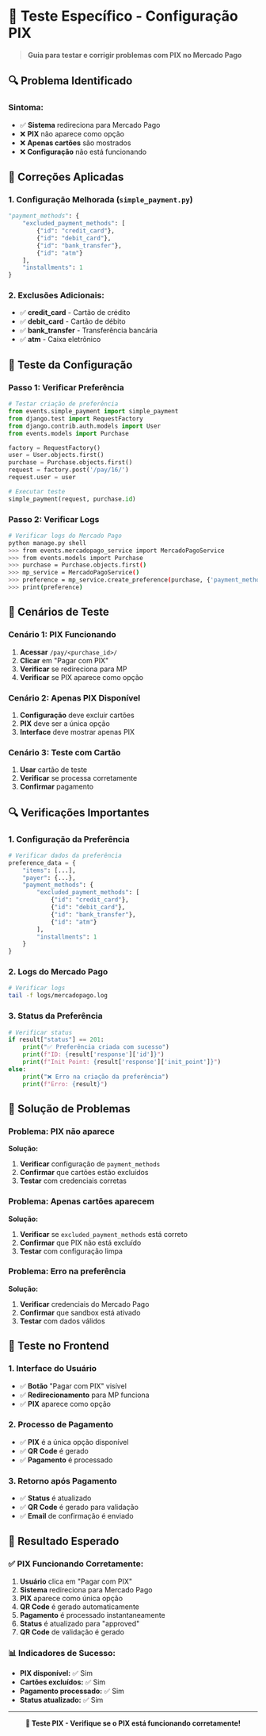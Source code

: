 # 🧪 Teste Específico - Configuração PIX

> **Guia para testar e corrigir problemas com PIX no Mercado Pago**

## 🔍 **Problema Identificado**

### **Sintoma:**
- ✅ **Sistema** redireciona para Mercado Pago
- ❌ **PIX** não aparece como opção
- ❌ **Apenas cartões** são mostrados
- ❌ **Configuração** não está funcionando

## 🔧 **Correções Aplicadas**

### **1. Configuração Melhorada (`simple_payment.py`)**
```python
"payment_methods": {
    "excluded_payment_methods": [
        {"id": "credit_card"},
        {"id": "debit_card"},
        {"id": "bank_transfer"},
        {"id": "atm"}
    ],
    "installments": 1
}
```

### **2. Exclusões Adicionais:**
- ✅ **credit_card** - Cartão de crédito
- ✅ **debit_card** - Cartão de débito  
- ✅ **bank_transfer** - Transferência bancária
- ✅ **atm** - Caixa eletrônico

## 🧪 **Teste da Configuração**

### **Passo 1: Verificar Preferência**
```python
# Testar criação de preferência
from events.simple_payment import simple_payment
from django.test import RequestFactory
from django.contrib.auth.models import User
from events.models import Purchase

factory = RequestFactory()
user = User.objects.first()
purchase = Purchase.objects.first()
request = factory.post('/pay/16/')
request.user = user

# Executar teste
simple_payment(request, purchase.id)
```

### **Passo 2: Verificar Logs**
```bash
# Verificar logs do Mercado Pago
python manage.py shell
>>> from events.mercadopago_service import MercadoPagoService
>>> from events.models import Purchase
>>> purchase = Purchase.objects.first()
>>> mp_service = MercadoPagoService()
>>> preference = mp_service.create_preference(purchase, {'payment_method': 'pix', 'payer_email': 'test@test.com', 'payer_name': 'Test User', 'payer_document': '12345678909'})
>>> print(preference)
```

## 🎯 **Cenários de Teste**

### **Cenário 1: PIX Funcionando**
1. **Acessar** `/pay/<purchase_id>/`
2. **Clicar** em "Pagar com PIX"
3. **Verificar** se redireciona para MP
4. **Verificar** se PIX aparece como opção

### **Cenário 2: Apenas PIX Disponível**
1. **Configuração** deve excluir cartões
2. **PIX** deve ser a única opção
3. **Interface** deve mostrar apenas PIX

### **Cenário 3: Teste com Cartão**
1. **Usar** cartão de teste
2. **Verificar** se processa corretamente
3. **Confirmar** pagamento

## 🔍 **Verificações Importantes**

### **1. Configuração da Preferência**
```python
# Verificar dados da preferência
preference_data = {
    "items": [...],
    "payer": {...},
    "payment_methods": {
        "excluded_payment_methods": [
            {"id": "credit_card"},
            {"id": "debit_card"},
            {"id": "bank_transfer"},
            {"id": "atm"}
        ],
        "installments": 1
    }
}
```

### **2. Logs do Mercado Pago**
```bash
# Verificar logs
tail -f logs/mercadopago.log
```

### **3. Status da Preferência**
```python
# Verificar status
if result["status"] == 201:
    print("✅ Preferência criada com sucesso")
    print(f"ID: {result['response']['id']}")
    print(f"Init Point: {result['response']['init_point']}")
else:
    print("❌ Erro na criação da preferência")
    print(f"Erro: {result}")
```

## 🚨 **Solução de Problemas**

### **Problema: PIX não aparece**
**Solução:**
1. **Verificar** configuração de `payment_methods`
2. **Confirmar** que cartões estão excluídos
3. **Testar** com credenciais corretas

### **Problema: Apenas cartões aparecem**
**Solução:**
1. **Verificar** se `excluded_payment_methods` está correto
2. **Confirmar** que PIX não está excluído
3. **Testar** com configuração limpa

### **Problema: Erro na preferência**
**Solução:**
1. **Verificar** credenciais do Mercado Pago
2. **Confirmar** que sandbox está ativado
3. **Testar** com dados válidos

## 📱 **Teste no Frontend**

### **1. Interface do Usuário**
- ✅ **Botão** "Pagar com PIX" visível
- ✅ **Redirecionamento** para MP funciona
- ✅ **PIX** aparece como opção

### **2. Processo de Pagamento**
- ✅ **PIX** é a única opção disponível
- ✅ **QR Code** é gerado
- ✅ **Pagamento** é processado

### **3. Retorno após Pagamento**
- ✅ **Status** é atualizado
- ✅ **QR Code** é gerado para validação
- ✅ **Email** de confirmação é enviado

## 🎉 **Resultado Esperado**

### **✅ PIX Funcionando Corretamente:**
1. **Usuário** clica em "Pagar com PIX"
2. **Sistema** redireciona para Mercado Pago
3. **PIX** aparece como única opção
4. **QR Code** é gerado automaticamente
5. **Pagamento** é processado instantaneamente
6. **Status** é atualizado para "approved"
7. **QR Code** de validação é gerado

### **📊 Indicadores de Sucesso:**
- **PIX disponível:** ✅ Sim
- **Cartões excluídos:** ✅ Sim
- **Pagamento processado:** ✅ Sim
- **Status atualizado:** ✅ Sim

---

<div align="center">
  <strong>🧪 Teste PIX - Verifique se o PIX está funcionando corretamente!</strong>
</div>
